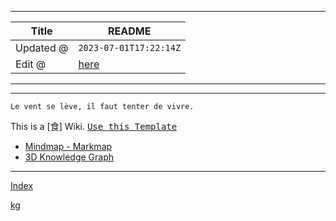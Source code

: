 -----

| Title     | README                                           |
| --------- | ------------------------------------------------ |
| Updated @ | `2023-07-01T17:22:14Z`                           |
| Edit @    | [here](https://github.com/junxnone/shi/issues/1) |

-----

-----

`Le vent se lève,
‌‍‍‌‍​‌‌‍​‍‌‌‌‌​‌‌‍‍‍​‌‍‍‍‍​‌‍‍‍‍​‌‍‍‌‍​‌‌‍​‍‍‌‌‌​‌‌‍‍‍​‌‌‌‍‍​‌‍‍‍‍​‌‍‍‌‍​‌‌‍​‌‌‌‌‍​‌‌‍‌​‍‌‌‌‌​‍‍‍‍‍​‍‍‍​‍‌​‌​‌‌‌​‌‌‌‌​‌‌‍il
faut tenter de vivre.`

This is a \[食\] Wiki. <kbd>[Use this
Template](https://github.com/junxnone/twiki/generate)</kbd>

  - [Mindmap -
    Markmap](https://junxnone.github.io/shi/markmap.html?md=https://junxnone.github.io/shi/_sidebar.md)
  - [3D Knowledge
    Graph](https://junxnone.github.io/jstools/3dkg/?json=https://junxnone.github.io/shi/kg.json)

-----

[Index](_sidebar.md ":include")

[kg](https://junxnone.github.io/jstools/3dkg/?json=https://junxnone.github.io/shi/kg.json ":include :type=iframe width=100% height=800px")
